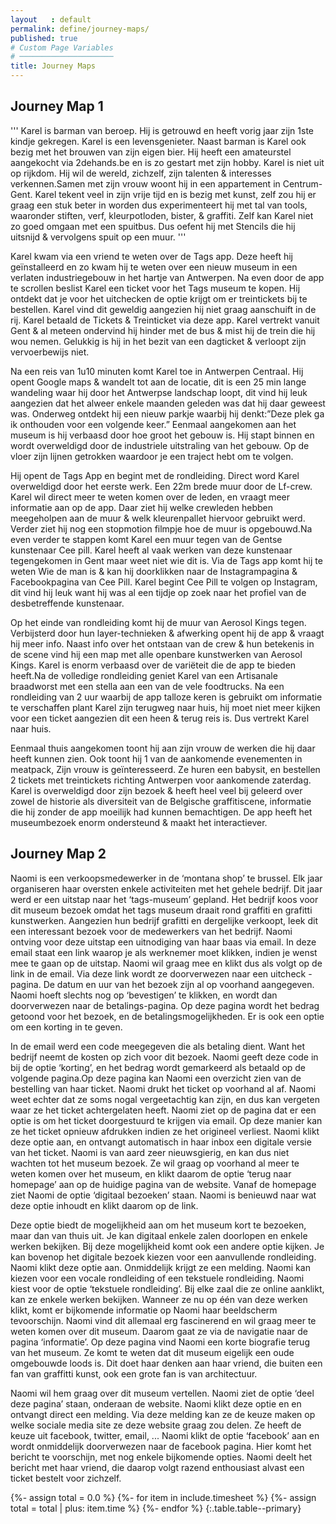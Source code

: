 ```yaml
---
layout   : default
permalink: define/journey-maps/
published: true
# Custom Page Variables
# ─────────────────────
title: Journey Maps
---
```


Journey Map 1
---

'''
Karel is barman van beroep. Hij is getrouwd en heeft vorig jaar zijn 1ste kindje gekregen.
Karel is een levensgenieter. Naast barman is Karel ook bezig met het brouwen van zijn eigen bier. Hij heeft een amateurstel aangekocht via 2dehands.be en is zo gestart met zijn hobby. Karel is niet uit op rijkdom. Hij wil de wereld, zichzelf, zijn talenten & interesses verkennen.Samen met zijn vrouw woont hij in een appartement in Centrum-Gent. Karel tekent veel in zijn vrije tijd en is bezig met kunst, zelf zou hij er graag een stuk beter in worden dus experimenteert hij met tal van tools, waaronder stiften, verf, kleurpotloden, bister, & graffiti. Zelf kan Karel niet zo goed omgaan met een spuitbus. Dus oefent hij met Stencils die hij uitsnijd & vervolgens spuit op een muur.
'''

Karel kwam via een vriend te weten over de Tags app. Deze heeft hij geïnstalleerd en zo kwam hij te weten over een nieuw museum in een verlaten industriegebouw in het hartje van Antwerpen. Na even door de app te scrollen beslist Karel een ticket voor het Tags museum te kopen. Hij ontdekt dat je voor het uitchecken de optie krijgt om er treintickets bij te bestellen. Karel vind dit geweldig aangezien hij niet graag aanschuift in de rij. Karel betaald de Tickets & Treinticket via deze app. Karel vertrekt vanuit Gent & al meteen ondervind hij hinder met de bus & mist hij de trein die hij wou nemen. Gelukkig is hij in het bezit van een dagticket & verloopt zijn vervoerbewijs niet.

Na een reis van 1u10 minuten komt Karel toe in Antwerpen Centraal. Hij opent Google maps & wandelt tot aan de locatie, dit is een 25 min lange wandeling waar hij door het Antwerpse landschap loopt, dit vind hij leuk aangezien dat het alweer enkele maanden geleden was dat hij daar geweest was. Onderweg ontdekt hij een nieuw parkje waarbij hij denkt:”Deze plek ga ik onthouden voor een volgende keer.” Eenmaal aangekomen aan het museum is hij verbaasd door hoe groot het gebouw is. Hij stapt binnen en wordt overweldigd door de industriele uitstraling van het gebouw. Op de vloer zijn lijnen getrokken waardoor je een traject hebt om te volgen. 

Hij opent de Tags App en begint met de rondleiding. Direct word Karel overweldigd door het eerste werk. Een 22m brede muur door de Lf-crew. Karel wil direct meer te weten komen over de leden, en vraagt meer informatie aan op de app. Daar ziet hij welke crewleden hebben meegeholpen aan de muur & welk kleurenpallet hiervoor gebruikt werd. Verder ziet hij nog een stopmotion filmpje hoe de muur is opgebouwd.Na even verder te stappen komt Karel een muur tegen van de Gentse kunstenaar Cee pill. Karel heeft al vaak werken van deze kunstenaar tegengekomen in Gent maar weet niet wie dit is. Via de Tags app komt hij te weten Wie de man is & kan hij doorklikken naar de Instagrampagina & Facebookpagina van Cee Pill. Karel begint Cee Pill te volgen op Instagram, dit vind hij leuk want hij was al een tijdje op zoek naar het profiel van de desbetreffende kunstenaar. 

Op het einde van rondleiding komt hij de muur van Aerosol Kings tegen. Verbijsterd door hun layer-technieken & afwerking opent hij de app & vraagt hij meer info. Naast info over het ontstaan van de crew & hun betekenis in de scene vind hij een map met alle openbare kunstwerken van Aerosol Kings. Karel is enorm verbaasd over de variëteit die de app te bieden heeft.Na de volledige rondleiding geniet Karel van een Artisanale braadworst met een stella aan een van de vele foodtrucks. Na een rondleiding van 2 uur waarbij de app talloze keren is gebruikt om informatie te verschaffen plant Karel zijn terugweg naar huis, hij moet niet meer kijken voor een ticket aangezien dit een heen & terug reis is. Dus vertrekt Karel naar huis. 

Eenmaal thuis aangekomen toont hij aan zijn vrouw de werken die hij daar heeft kunnen zien. Ook toont hij 1 van de aankomende evenementen in meatpack, Zijn vrouw is geïnteresseerd. Ze huren een babysit, en bestellen 2 tickets met treintickets richting Antwerpen voor aankomende zaterdag. Karel is overweldigd door zijn bezoek & heeft heel veel bij geleerd over zowel de historie als diversiteit van de Belgische graffitiscene, informatie die hij zonder de app moeilijk had kunnen bemachtigen. De app heeft het museumbezoek enorm ondersteund & maakt het interactiever.



Journey Map 2
---

Naomi is een verkoopsmedewerker in de ‘montana shop’ te brussel. 
Elk jaar organiseren haar oversten enkele activiteiten met het gehele bedrijf. 
Dit jaar werd er een uitstap naar het ‘tags-museum’ gepland. 
Het bedrijf koos voor dit museum bezoek omdat het tags museum draait rond graffiti en grafitti kunstwerken. 
Aangezien hun bedrijf grafitti en dergelijke verkoopt, leek dit een interessant bezoek voor de medewerkers van het bedrijf. 
Naomi ontving voor deze uitstap een uitnodiging van haar baas via email. 
In deze email staat een link waarop je als werknemer moet klikken, 
indien je wenst mee te gaan op de uitstap. Naomi wil graag mee en klikt dus als volgt op de link in de email. 
Via deze link wordt ze doorverwezen naar een uitcheck -pagina. 
De datum en uur van het bezoek zijn al op voorhand aangegeven. 
Naomi hoeft slechts nog op ‘bevestigen’ te klikken, en wordt dan doorverwezen naar de betalings-pagina. 
Op deze pagina wordt het bedrag getoond voor het bezoek, en de betalingsmogelijkheden. 
Er is ook een optie om een korting in te geven. 
    

In de email werd een code meegegeven die als betaling dient. Want het bedrijf neemt de kosten op zich voor dit 
bezoek. Naomi geeft deze code in bij de optie ‘korting’, en het bedrag wordt gemarkeerd als betaald op de volgende 
pagina.Op deze pagina kan Naomi een overzicht zien van de bestelling van haar ticket. 
Naomi drukt het ticket op voorhand al af. Naomi weet echter dat ze soms nogal vergeetachtig kan zijn, 
en dus kan vergeten waar ze het ticket achtergelaten heeft. Naomi ziet op de pagina dat er een optie is om het ticket doorgestuurd te krijgen via email. Op deze manier kan ze het ticket opnieuw afdrukken indien ze het origineel verliest. Naomi klikt deze optie aan, en ontvangt automatisch in haar inbox een digitale versie van het ticket.
Naomi is van aard zeer nieuwsgierig, en kan dus niet wachten tot het museum bezoek. 
Ze wil graag op voorhand al meer te weten komen over het museum, en klikt daarom de optie ‘terug naar homepage’ aan 
op de huidige pagina van de website. Vanaf de homepage ziet Naomi de optie ‘digitaal bezoeken’ staan. 
Naomi is benieuwd naar wat deze optie inhoudt en klikt daarom op de link. </p>
    

Deze optie biedt de mogelijkheid aan om het museum kort te bezoeken, maar dan van thuis uit. 
Je kan digitaal enkele zalen doorlopen en enkele werken bekijken. 
Bij deze mogelijkheid komt ook een andere optie kijken. Je kan bovenop het digitale bezoek kiezen voor een aanvullende rondleiding. Naomi klikt deze optie aan. Onmiddelijk krijgt ze een melding. Naomi kan kiezen voor een vocale rondleiding of een tekstuele rondleiding. 
Naomi kiest voor de optie ‘tekstuele rondleiding’. 
Bij elke zaal die ze online aanklikt, kan ze enkele werken bekijken. Wanneer ze nu op  één van deze werken klikt, 
komt er bijkomende informatie op Naomi haar beeldscherm tevoorschijn. 
Naomi vind dit allemaal erg fascinerend en wil graag meer te weten komen over dit museum. 
Daarom gaat ze via de navigatie naar de pagina ‘informatie’. Op deze pagina vind Naomi een korte biografie terug 
van het museum. Ze komt te weten dat dit museum eigelijk een oude omgebouwde loods is. 
Dit doet haar denken aan haar vriend, die buiten een fan van graffitti kunst, 
ook een grote fan is van architectuur.
  

Naomi wil hem graag over dit museum vertellen. Naomi ziet de optie ‘deel deze pagina’ staan, onderaan de website. 
Naomi klikt deze optie en en ontvangt direct een melding. Via deze melding kan ze de keuze maken op welke 
sociale media site ze deze website graag zou delen. Ze heeft de keuze uit facebook, twitter, email, ...
Naomi klikt de optie ‘facebook’ aan en wordt onmiddelijk doorverwezen naar de facebook pagina. 
Hier komt het bericht te voorschijn, met nog enkele bijkomende opties.
Naomi deelt het bericht met haar vriend, die daarop volgt razend enthousiast alvast een ticket bestelt voor zichzelf.



{%- assign total = 0.0 %}
{%- for item in include.timesheet %}
{%- assign total = total | plus: item.time %}
{%- endfor %}
{:.table.table--primary}
